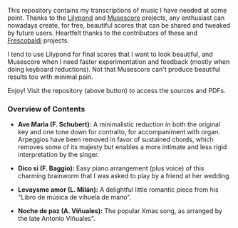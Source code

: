 This repository contains my transcriptions of music I have needed at some point. Thanks to the [Lilypond](http://lilypond.org/) and [Musescore](https://musescore.org/) projects, any enthusiast can nowadays create, for free, beautiful scores that can be shared and tweaked by future users. Heartfelt thanks to the contributors of these and [Frescobaldi](http://frescobaldi.org/) projects.

I tend to use Lilypond for final scores that I want to look beautiful, and Musescore when I need faster experimentation and feedback (mostly when doing keyboard reductions). Not that Musescore can't produce beautiful results too with minimal pain.

Enjoy! Visit the repository (above button) to access the sources and PDFs.

### Overview of Contents

- **Ave Maria (F. Schubert):** A minimalistic reduction in both the original key and one tone down for contralto, for accompaniment with organ. Arpeggios have been removed in favor of sustained chords, which removes some of its majesty but enables a more intimate and less rigid interpretation by the singer.

- **Dico sì (F. Baggio):** Easy piano arrangement (plus voice) of this charming brainworm that I was asked to play by a friend at her wedding.

- **Levaysme amor (L. Milán):** A delightful little romantic piece from his "Libro de música de vihuela de mano".

- **Noche de paz (A. Viñuales):** The popular Xmas song, as arranged by the late Antonio Viñuales".
